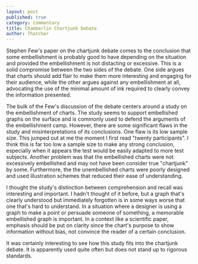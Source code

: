 ```yaml
---
layout: post
published: true
category: commentary
title: Chamberlin Chartjunk Debate
author: Thatcher
---
```

Stephen Few's paper on the chartjunk debate comes to the conclusion that some embellishment is probably good to have depending on the situation and provided the embellishment is not distacting or excessive. This is a solid compromise between the two sides of the debate. One side argues that charts should add flair to make them more interesting and engaging for their audience, while the other argues against any embellishment at all, advocating the use of the minimal amount of ink required to clearly convey the information presented. 

The bulk of the Few's discussion of the debate centers around a study on the embellishment of charts. The study seems to support embellished graphs on the surface and is commonly used to defend the arguments of the embellishment camp. However, there are some significant flaws in the study and misinterpretations of its conclusions. One flaw is its low sample size. This jumped out at me the moment I first read "twenty participants". I think this is far too low a sample size to make any strong conclusion, especially when it appears the test would be easily adapted to more test subjects. Another problem was that the embellished charts were not excessively embellished and may not have been consider true "chartjunk" by some. Furthermore, the the unembellished charts were poorly designed and used illustration schemes that reduced their ease of understanding. 

I thought the study's distinction between comprehension and recall was interesting and important. I hadn't thought of it before, but a graph that's clearly understood but immediately forgotten is in some ways worse that one that's hard to understand. In a situation where a designer is using a graph to make a point or persuade someone of something, a memorable embellished graph is important. In a context like a scientific paper, emphasis should be put on clarity since the chart's purpose to show information without bias, not convince the reader of a certain conclusion. 

It was certainly interesting to see how this study fits into the chartjunk debate. It is apparently used quite often but does not stand up to rigorous standards.